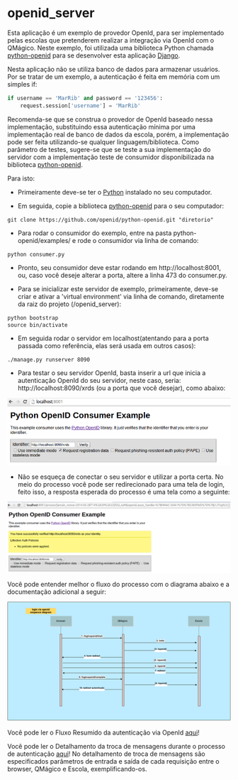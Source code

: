 openid\_server
=============

Esta aplicação é um exemplo de provedor OpenId, para ser implementado pelas escolas que pretenderem realizar a integração via OpenId com o QMágico. Neste exemplo, foi utilizada uma biblioteca Python chamada [python-openid](https://github.com/openid/python-openid "python-openid") para se desenvolver esta aplicação [Django](https://www.djangoproject.com/ "Django").

Nesta aplicação não se utiliza banco de dados para armazenar usuários. Por se tratar de um exemplo, a autenticação é feita em memória com um simples if:

```Python
if username == 'MarRib' and password == '123456':
    request.session['username'] = 'MarRib'
```

Recomenda-se que se construa o provedor de OpenId baseado nessa implementação, substituindo essa autenticação mínima por uma implementação real de banco de dados da escola, porém, a implementação pode ser feita utilizando-se qualquer linguagem/biblioteca. Como parâmetro de testes, sugere-se que se teste a sua implementação do servidor com a implementação teste de consumidor disponibilizada na biblioteca [python-openid](https://github.com/openid/python-openid "python-openid").

Para isto:

- Primeiramente deve-se ter o [Python](https://www.python.org/downloads/ "Python") instalado no seu computador.

- Em seguida, copie a biblioteca [python-openid](https://github.com/openid/python-openid "python-openid") para o seu computador:

```Shell
git clone https://github.com/openid/python-openid.git "diretorio"
```

- Para rodar o consumidor do exemplo, entre na pasta python-openid/examples/ e rode o consumidor via linha de comando:

```Shell
python consumer.py
```

- Pronto, seu consumidor deve estar rodando em http://localhost:8001, ou, caso você deseje alterar a porta, altere a linha 473 do consumer.py.

- Para se inicializar este servidor de exemplo, primeiramente, deve-se criar e ativar a 'virtual environment' via linha de comando, diretamente da raiz do projeto (/openid_server):

```Shell
python bootstrap
source bin/activate
```

- Em seguida rodar o servidor em localhost(atentando para a porta passada como referência, elas será usada em outros casos):

```Shell
./manage.py runserver 8090
```

- Para testar o seu servidor OpenId, basta inserir a url que inicia a autenticação OpenId do seu servidor, neste caso, seria: http://localhost:8090/xrds (ou a porta que você desejar), como abaixo:

![Exemplo de entrada no Consumidor](/images/openid_consumer_example.png "Exemplo de entrada no Consumidor")

- Não se esqueça de conectar o seu servidor e utilizar a porta certa. No meio do processo você pode ser redirecionado para uma tela de login, feito isso, a resposta esperada do processo é uma tela como a seguinte:

![Exemplo de saída no Consumidor](/images/openid_consumer_example_result.png "Exemplo de saída no Consumidor")

Você pode entender melhor o fluxo do processo com o diagrama abaixo e a documentação adicional a seguir:

![Diagrama de Sequencia do Fluxo](/images/DiagramaSequencia.png "Diagrama de Sequencia do Fluxo")

Você pode ler o Fluxo Resumido da autenticação via OpenId [aqui](https://github.com/qmagico/openid_server/blob/master/Fluxo.md "Fluxo Resumido")!

Você pode ler o Detalhamento da troca de mensagens durante o processo de autenticação [aqui](https://github.com/qmagico/openid_server/blob/master/Detalhamento.md "Detalhamento das mensagens")!
No detalhamento de troca de mensagens são especificados parâmetros de entrada e saída de cada requisição entre o browser, QMágico e Escola, exemplificando-os.
